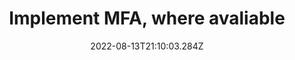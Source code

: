 ---
title: Implement MFA, where avaliable
date: "2022-08-13T21:10:03.284Z"
description: ""
position: 1
section: "User access control"
---